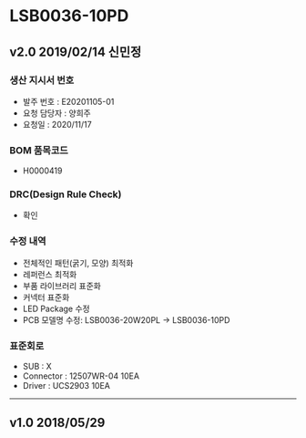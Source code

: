 # LSB0036-10PD

## v2.0 2019/02/14 신민정

### 생산 지시서 번호
* 발주 번호 : E20201105-01
* 요청 담당자 : 양희주
* 요청일 : 2020/11/17

### BOM 품목코드
* H0000419

### DRC(Design Rule Check)
* 확인

### 수정 내역
* 전체적인 패턴(굵기, 모양) 최적화
* 레퍼런스 최적화
* 부품 라이브러리 표준화
* 커넥터 표준화
* LED Package 수정
* PCB 모델명 수정: LSB0036-20W20PL → LSB0036-10PD

### 표준회로
* SUB : X
* Connector : 12507WR-04 10EA
* Driver : UCS2903 10EA

----------

## v1.0 2018/05/29
